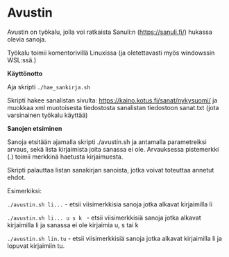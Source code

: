 # Avustin

Avustin on työkalu, jolla voi ratkaista Sanuli:n (https://sanuli.fi/) hukassa olevia sanoja.

Työkalu toimii komentorivillä Linuxissa (ja oletettavasti myös windowssin WSL:ssä.)

**Käyttönotto**

Aja skripti `./hae_sankirja.sh`

Skripti hakee sanalistan sivulta: https://kaino.kotus.fi/sanat/nykysuomi/
ja muokkaa xml muotoisesta tiedostosta sanalistan tiedostoon sanat.txt (jota varsinainen työkalu käyttää)

**Sanojen etsiminen** 
 
Sanoja etsitään ajamalla skripti ./avustin.sh  ja antamalla parametreiksi arvaus, sekä lista kirjaimista joita sanassa ei ole. Arvauksessa pistemerkki (.) toimii merkkinä haetusta kirjaimuesta.

Skripti palauttaa listan sanakirjan sanoista, jotka voivat toteuttaa annetut ehdot.


Esimerkiksi:

`./avustin.sh li...`    - etsii viisimerkkisia sanoja jotka alkavat kirjaimilla li

`./avustin.sh li... u s k `  - etsii viisimerkkisiä sanoja jotka alkavat kirjaimilla li ja sanassa ei ole kirjaimia u, s tai k

`./avustin.sh lin.tu`        - etsii viisimerkkisiä sanoja jotka alkavat kirjaimilla li ja lopuvat kirjaimiin tu.


